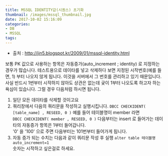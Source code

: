 ```yaml
---
title: MSSQL IDENTITY값(시퀀스) 초기화
thumbnail: /images/mssql_thumbnail.jpg
date: 2017-10-02 15:16:09
categories:
- DB
- MSSQL
tags:
---
```

- 출처 : http://jin5.blogspot.kr/2009/01/mssql-identity.html

보통 PK 값으로 사용하는 항목은 자동증가(auto_increment ; identity) 로 지정하는 경우가 많습니다. 테스트용으로 데이타를 넣고 삭제하다 보면 지정된 시작번호(예를 들면, 1) 부터 나오지 않게 됩니다. 이것을 서버에서 그 번호를 관리하고 있기 때문입니다.  
사실 반드시 1번부터 시작하지 않아도 상관은 없는데 궂이 1부터 나오도록 하고자 하는 욕심이 있습니다. 그럴 경우 다음처럼 하시면 됩니다.  
1. 일단 모든 데이타를 삭제할 것이고요
2. 쿼리창에서 다음의 쿼리문을 작성하고 실행시킵니다.
``DBCC CHECKIDENT( [table_name] , RESEED, 0 )``
예를 들어 테이블명이 member 라면  
``DBCC CHECKIDENT( member , RESEED, 0 )``
다음부터는 insert 로 들어가는 데이타의 자동증가 항목은 1부터 들어갑니다.  
'0' 을 '100' 으로 주면 다음부터는 101번부터 들어가게 됩니다.
3. 자동 증가 되는 수치는 다음과 같이 쿼리문 작성 후 실행
``alter table 테이블명 auto_increment=1``  
숫자는 시작하고 싶은걸로 하세요.
